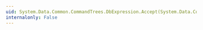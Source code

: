 ```yaml
---
uid: System.Data.Common.CommandTrees.DbExpression.Accept(System.Data.Common.CommandTrees.DbExpressionVisitor)
internalonly: False
---
```

